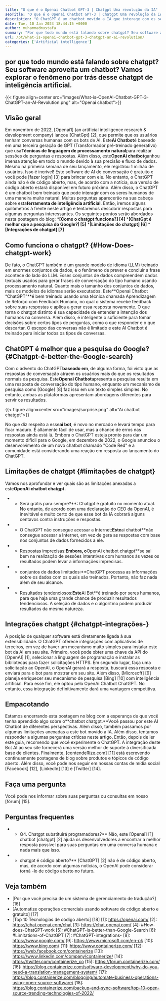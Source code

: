 ```yaml
---
title: "O que é o Openai Chatbot GPT-3 | Chatgpt Uma revolução da IA" 
seoTitle: "O que é o Openai Chatbot GPT-3 | Chatgpt Uma revolução da IA" 
description: "O ChatGPT é um chatbot movido a IA que interage com os seres humanos de uma maneira natural. Este chatbot OpenAI é baseado no modelo de IA de processamento de idiomas chamado GPT-3." 
date: Tue, 10 Jan 2023 18:44:15 +0000
author: muhammadmustafa
summary: "Por que todo mundo está falando sobre chatgpt? Seu software aproveita um chatbot? Vamos explorar o fenômeno por trás deste chatgpt de inteligência artificial." 
url: /pt/what-is-openai-chatbot-gpt-3-chatgpt-an-ai-revolution/
categories: ['Artificial intelligence']
---
```


## por que todo mundo está falando sobre chatgpt? Seu software aproveita um chatbot? Vamos explorar o fenômeno por trás desse chatgpt de inteligência artificial.

{{< figure align=center src="images/What-is-OpenAI-Chatbot-GPT-3-ChatGPT-an-AI-Revolution.png" alt="Openai chatbot">}}


## Visão geral

Em novembro de 2022, [Openai1] (an artificial intelligence research & development company) lançou [ChatGpt] [2], que permite que os usuários tenham conversas humanas com os bots de AI. Este**Ai Chatbot**é baseado em uma terceira geração de GPT (Transformador pré-treinado generativo) que usa**Técnicas de linguagem de processamento natural**para realizar sessões de perguntas e respostas. Além disso, este**OpenAi chatbot**ganhou imensa atenção em todo o mundo devido à sua precisão e fluxo de dados. Mesmo na primeira semana de seu lançamento, ele registrou 1 milhão de usuários. Isso é incrível!
Este software de AI de conversação é gratuito e você pode [fazer login] [3] para brincar com ele. No entanto, o ChatGPT ainda não é de código aberto, mas, de acordo com a notícia, sua versão de código aberto estará disponível em futuro próximo. Além disso, o ChatGPT é um chatbot bem treinado que pode interagir com os seres humanos de uma maneira muito natural. Muitas perguntas aparecerão na sua cabeça sobre esta**ferramenta de inteligência artificial**. Então, iremos alguns quilômetros à frente neste artigo e tentaremos descobrir respostas para algumas perguntas interessantes.
Os seguintes pontos serão abordados nesta postagem do blog:
***[Como o chatgpt funciona?] [4]**
***[ChatGpt é melhor que a pesquisa do Google?] [5]**
***[Limitações do chatgpt] [6]**
***[Integrações de chatgpt] [7]**

## Como funciona o chatgpt? {#How-Does-chatgpt-work}
De fato, o ChatGPT também é um grande modelo de idioma (LLM) treinado em enormes conjuntos de dados, e o fenômeno de prever e concluir a frase acontece do lado do LLM. Esses conjuntos de dados compreendem dados textuais usados ​​para gerar frases de conversação do tipo humano usando processamento natural. Quanto mais o tamanho dos conjuntos de dados, mais os modelos de idiomas serão executados.
Este**Openai Chatbot “ChatGPT”**é bem treinado usando uma técnica chamada Aprendizagem de Reforço com Feedback Humano, no qual o sistema recebe feedback sobre suas respostas e aplica a gerar essa resposta novamente. O que torna o chatgpt distinto é sua capacidade de entender a intenção dos humanos na conversa. Além disso, é inteligente o suficiente para tomar decisões sobre certos tipos de perguntas, como o que responder e o que descartar. O escopo das conversas não é limitado e este AI Chatbot é treinado para iniciar todos os tipos de conversas.

## ChatGPT é melhor que a pesquisa do Google? {#Chatgpt-é-better-the-Google-search}
Com o advento do ChatGPT**baseado em**, de alguma forma, foi visto que as respostas de conversação atraem os usuários mais do que os resultados normais da pesquisa. Este**Openai Chatbot**apresenta a pesquisa resulta em uma resposta de conversação do tipo humano, enquanto um mecanismo de pesquisa como [Google] [8] faz isso em um texto simples simples. No entanto, ambas as plataformas apresentam abordagens diferentes para servir os resultados.

{{< figure align=center src="images/surprise.png" alt="Ai chatbot chatgpt">}}

No que diz respeito a esse**ai bot**, é novo no mercado e levará tempo para ficar maduro. É altamente fácil de usar, mas a chance de erros nas respostas ainda está lá. Embora o ChatGPT esteja pronto para dar um momento difícil para o Google, em dezembro de 2022, o Google anunciou o desenvolvimento de um novo chatbot chamado "Code Red" e a comunidade está considerando uma reação em resposta ao lançamento do ChatGPT.

## Limitações de chatgpt {#limitações de chatgpt}
Vamos nos aprofundar e ver quais são as limitações anexadas a este**OpenAi chatbot chatgpt.**
* * Será grátis para sempre?**: Chatgpt é gratuito no momento atual. No entanto, de acordo com uma declaração do CEO da OpenAI, é inevitável e muito certo de que esse bot da IA ​​cobrará alguns centavos contra instruções e respostas.
* * O ChatGPT não consegue acessar a Internet:**Este**ai chatbot**não consegue acessar a Internet, em vez de gera as respostas com base nos conjuntos de dados fornecidos a ele.
* * Respostas imprecisas:**Embora, o**OpenAi chatbot chatgpt**se sai bem na realização de sessões interativas com humanos às vezes os resultados podem levar a informações imprecisas.
* * conjuntos de dados limitados:**ChatGPT processa as informações sobre os dados com os quais são treinados. Portanto, não faz nada além de seu alcance.
* * Resultados tendenciosos:**Este**Ai Bot**é treinado por seres humanos, para que haja uma grande chance de produzir resultados tendenciosos. A seleção de dados e o algoritmo podem produzir resultados da mesma natureza.

## Integrações chatgpt {#chatgpt-integrações-}
A posição de qualquer software está diretamente ligada à sua extensibilidade. O ChatGPT oferece integrações com aplicativos de terceiros, em vez de haver um mecanismo muito simples para instalar este bot da AI em seu site. Primeiro, você pode obter uma chave da API do [OpenAI] [1], selecionar a linguagem de programação e instalar as bibliotecas para fazer solicitações HTTPS. Em segundo lugar, faça uma solicitação ao OpenAI, o OpenAI gerará a resposta, buscará essa resposta e enviará para o bot para mostrar em seu site.
Além disso, [Microsoft] [9] planeja enriquecer seu mecanismo de pesquisa [Bing] [10] com inteligência artificial. Para esse fim, ele optou pelo OpenAi Chatbot ChatGPT. No entanto, essa integração definitivamente dará uma vantagem competitiva.

## Empacotando
Estamos encerrando esta postagem no blog com a esperança de que você tenha aprendido algo sobre o**chatbot chatgpt.**Você passou por este AI Chatbot de diferentes perspectivas. Além disso, também passamos por algumas limitações anexadas a este bot movido a IA. Além disso, tentamos responder a algumas perguntas críticas neste artigo. Então, depois de ler este guia, recomendo que você experimente o ChatGPT. A integração deste Bot AI ao seu site fornecerá uma versão melhor de suporte à diversificada base de clientes.
Finalmente, [contendeRize.com] [11] está escrevendo continuamente postagens de blog sobre produtos e tópicos de código aberto. Além disso, você pode nos seguir em nossas contas de mídia social [Facebook] [12], [LinkedIn] [13] e [Twitter] [14].

## Faça uma pergunta
Você pode nos informar sobre suas perguntas ou consultas em nosso [fórum] [15].

## Perguntas frequentes
* * Q4. Chatgpt substituirá programadores?**
Não, este [Openai] [1] chatbot [chatgpt] [2] ajuda os desenvolvedores a encontrar a melhor resposta possível para suas perguntas em uma conversa humana e nada mais que isso.
* * chatgpt é código aberto?**
[ChatGPT] [2] não é de código aberto, mas, de acordo com algumas notícias, o OpenAI pode considerar torná -lo de código aberto no futuro.

## Veja também
  * [Por que você precisa de um sistema de gerenciamento de tradução?] [16]
  * [Automatize operações comerciais usando software de código aberto e gratuito] [17]
  * [Top 10 Tecnologias de código aberto] [18]
[1]: https://openai.com/
[2]: https://chat.openai.com/chat
[3]: https://chat.openai.com/
[4]: #How-does-ChatGPT-work
[5]: #ChatGPT-is-better-than-Google-Search
[6]: #Limitations-of-ChatGPT
[7]: #ChatGPT-integrations-
[8]: https://www.google.com/
[9]: https://www.microsoft.com/en-pk
[10]: https://www.bing.com/
[11]: https://www.containerize.com/
[12]: https://web.facebook.com/containerize
[13]: https://www.linkedin.com/company/containerize/
[14]: https://twitter.com/containerize_co
[15]: https://forum.containerize.com/
[16]: https://blog.containerize.com/software-development/why-do-you-need-a-translation-management-system/
[17]: https://blog.containerize.com/blogging/automate-business-operations-using-open-source-software/
[18]: https://blog.containerize.com/backup-and-sync-software/top-10-open-source-trending-technologies-of-2022/
